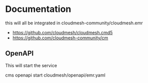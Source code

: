 Documentation
=============

 this will all be integrated in 
 cloudmesh-community/cloudmesh.emr

* https://github.com/cloudmesh/cloudmesh.cmd5
* https://github.com/cloudmesh-community/cm

## OpenAPI

This will start the service

cms openapi start cloudmesh/openapi/emr.yaml